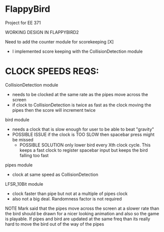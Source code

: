 # FlappyBird

Project for EE 371

WORKING DESIGN IN FLAPPYBIRD2

Need to add the counter module for scorekeeping [X]
  - I implemented score keeping with the CollisionDetection module

# CLOCK SPEEDS REQS:
  
CollisionDetection module
  - needs to be clocked at the same rate as the pipes move across the screen
  - if clock to CollisionDetection is twice as fast as the clock moving the pipes then the score will increment twice

bird module
  - needs a clock that is slow enough for user to be able to beat "gravity"
  - POSSIBLE ISSUE if the clock is TOO SLOW then spacebar press might be missed
    - POSSIBLE SOLUTION only lower bird every Xth clock cycle. This keeps a fast clock to register spacebar input but keeps the bird
      falling too fast

pipes module
  - clock at same speed as CollisionDetection

LFSR_10Bit module
  - clock faster than pipe but not at a multiple of pipes clock
  - also not a big deal. Randomness factor is not required
   
NOTE
  Mark said that the pipes move across the screen at a slower rate than the bird should be drawn for a nicer looking animation and also so   the game is playable. If pipes and bird are updated at the same freq than its really hard to move the bird out of the way of the pipes
